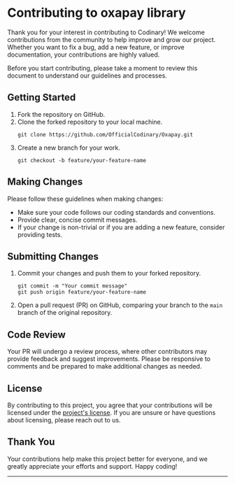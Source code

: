 # Contributing to oxapay library

Thank you for your interest in contributing to Codinary! We welcome contributions from the community to help improve and grow our project. Whether you want to fix a bug, add a new feature, or improve documentation, your contributions are highly valued.

Before you start contributing, please take a moment to review this document to understand our guidelines and processes.

## Getting Started

1. Fork the repository on GitHub.
2. Clone the forked repository to your local machine.
   ```
   git clone https://github.com/OfficialCodinary/Oxapay.git
   ```
3. Create a new branch for your work.
   ```
   git checkout -b feature/your-feature-name
   ```

## Making Changes

Please follow these guidelines when making changes:

- Make sure your code follows our coding standards and conventions.
- Provide clear, concise commit messages.
- If your change is non-trivial or if you are adding a new feature, consider providing tests.

## Submitting Changes

1. Commit your changes and push them to your forked repository.
   ```
   git commit -m "Your commit message"
   git push origin feature/your-feature-name
   ```
2. Open a pull request (PR) on GitHub, comparing your branch to the `main` branch of the original repository.

## Code Review

Your PR will undergo a review process, where other contributors may provide feedback and suggest improvements. Please be responsive to comments and be prepared to make additional changes as needed.

## License

By contributing to this project, you agree that your contributions will be licensed under the [project's license](LICENSE). If you are unsure or have questions about licensing, please reach out to us.

## Thank You

Your contributions help make this project better for everyone, and we greatly appreciate your efforts and support. Happy coding!

---
